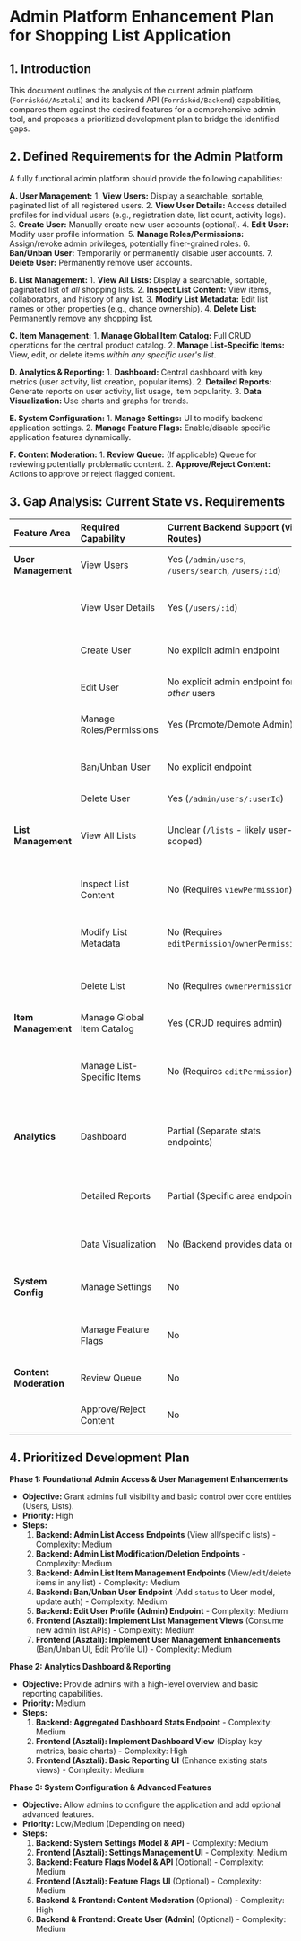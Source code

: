 # Admin Platform Enhancement Plan for Shopping List Application

## 1. Introduction

This document outlines the analysis of the current admin platform (`Forráskód/Asztali`) and its backend API (`Forráskód/Backend`) capabilities, compares them against the desired features for a comprehensive admin tool, and proposes a prioritized development plan to bridge the identified gaps.

## 2. Defined Requirements for the Admin Platform

A fully functional admin platform should provide the following capabilities:

**A. User Management:**
    1.  **View Users:** Display a searchable, sortable, paginated list of all registered users.
    2.  **View User Details:** Access detailed profiles for individual users (e.g., registration date, list count, activity logs).
    3.  **Create User:** Manually create new user accounts (optional).
    4.  **Edit User:** Modify user profile information.
    5.  **Manage Roles/Permissions:** Assign/revoke admin privileges, potentially finer-grained roles.
    6.  **Ban/Unban User:** Temporarily or permanently disable user accounts.
    7.  **Delete User:** Permanently remove user accounts.

**B. List Management:**
    1.  **View All Lists:** Display a searchable, sortable, paginated list of *all* shopping lists.
    2.  **Inspect List Content:** View items, collaborators, and history of any list.
    3.  **Modify List Metadata:** Edit list names or other properties (e.g., change ownership).
    4.  **Delete List:** Permanently remove any shopping list.

**C. Item Management:**
    1.  **Manage Global Item Catalog:** Full CRUD operations for the central product catalog.
    2.  **Manage List-Specific Items:** View, edit, or delete items *within any specific user's list*.

**D. Analytics & Reporting:**
    1.  **Dashboard:** Central dashboard with key metrics (user activity, list creation, popular items).
    2.  **Detailed Reports:** Generate reports on user activity, list usage, item popularity.
    3.  **Data Visualization:** Use charts and graphs for trends.

**E. System Configuration:**
    1.  **Manage Settings:** UI to modify backend application settings.
    2.  **Manage Feature Flags:** Enable/disable specific application features dynamically.

**F. Content Moderation:**
    1.  **Review Queue:** (If applicable) Queue for reviewing potentially problematic content.
    2.  **Approve/Reject Content:** Actions to approve or reject flagged content.

## 3. Gap Analysis: Current State vs. Requirements

| Feature Area          | Required Capability                                     | Current Backend Support (via Routes)                                  | Gap                                                                                                |
| :-------------------- | :------------------------------------------------------ | :-------------------------------------------------------------------- | :------------------------------------------------------------------------------------------------- |
| **User Management**   | View Users                                              | Yes (`/admin/users`, `/users/search`, `/users/:id`)                   | Minor: UI refinement needed.                                                                       |
|                       | View User Details                                       | Yes (`/users/:id`)                                                    | Minor: Ensure details exposure; add logs if needed.                                                |
|                       | Create User                                             | No explicit admin endpoint                                            | **Yes:** Need API endpoint and UI.                                                                 |
|                       | Edit User                                               | No explicit admin endpoint for *other* users                          | **Yes:** Need API endpoint and UI.                                                                 |
|                       | Manage Roles/Permissions                                | Yes (Promote/Demote Admin)                                            | Minor: Sufficient for basic roles.                                                                 |
|                       | Ban/Unban User                                          | No explicit endpoint                                                  | **Yes:** Need API endpoint (e.g., User `status` field) and UI.                                     |
|                       | Delete User                                             | Yes (`/admin/users/:userId`)                                          | No.                                                                                                |
| **List Management**   | View All Lists                                          | Unclear (`/lists` - likely user-scoped)                               | **Yes:** Need admin endpoint to bypass permissions for viewing *all* lists.                        |
|                       | Inspect List Content                                    | No (Requires `viewPermission`)                                        | **Yes:** Need admin endpoint to bypass permissions.                                                |
|                       | Modify List Metadata                                    | No (Requires `editPermission`/`ownerPermission`)                      | **Yes:** Need admin endpoint to bypass permissions.                                                |
|                       | Delete List                                             | No (Requires `ownerPermission`)                                       | **Yes:** Need admin endpoint to bypass permissions.                                                |
| **Item Management**   | Manage Global Item Catalog                              | Yes (CRUD requires admin)                                             | No.                                                                                                |
|                       | Manage List-Specific Items                              | No (Requires `editPermission`)                                        | **Yes:** Need admin endpoints to bypass permissions for items in any list.                         |
| **Analytics**         | Dashboard                                               | Partial (Separate stats endpoints)                                    | **Yes:** Need backend aggregation endpoint & UI dashboard.                                         |
|                       | Detailed Reports                                        | Partial (Specific area endpoints)                                     | **Yes:** Need UI for reports; potentially more backend endpoints.                                  |
|                       | Data Visualization                                      | No (Backend provides data only)                                       | **Yes:** Need UI implementation (charting).                                                        |
| **System Config**     | Manage Settings                                         | No                                                                    | **Yes:** Need backend models/storage, API, and UI.                                                 |
|                       | Manage Feature Flags                                    | No                                                                    | **Yes:** Need backend models/storage, API, and UI.                                                 |
| **Content Moderation**| Review Queue                                            | No                                                                    | **Yes:** (If needed) Need backend, API, and UI.                                                    |
|                       | Approve/Reject Content                                  | No                                                                    | **Yes:** (If needed) Need API and UI actions.                                                      |

## 4. Prioritized Development Plan

**Phase 1: Foundational Admin Access & User Management Enhancements**
*   **Objective:** Grant admins full visibility and basic control over core entities (Users, Lists).
*   **Priority:** High
*   **Steps:**
    1.  **Backend: Admin List Access Endpoints** (View all/specific lists) - Complexity: Medium
    2.  **Backend: Admin List Modification/Deletion Endpoints** - Complexity: Medium
    3.  **Backend: Admin List Item Management Endpoints** (View/edit/delete items in any list) - Complexity: Medium
    4.  **Backend: Ban/Unban User Endpoint** (Add `status` to User model, update auth) - Complexity: Medium
    5.  **Backend: Edit User Profile (Admin) Endpoint** - Complexity: Medium
    6.  **Frontend (Asztali): Implement List Management Views** (Consume new admin list APIs) - Complexity: Medium
    7.  **Frontend (Asztali): Implement User Management Enhancements** (Ban/Unban UI, Edit Profile UI) - Complexity: Medium

**Phase 2: Analytics Dashboard & Reporting**
*   **Objective:** Provide admins with a high-level overview and basic reporting capabilities.
*   **Priority:** Medium
*   **Steps:**
    1.  **Backend: Aggregated Dashboard Stats Endpoint** - Complexity: Medium
    2.  **Frontend (Asztali): Implement Dashboard View** (Display key metrics, basic charts) - Complexity: High
    3.  **Frontend (Asztali): Basic Reporting UI** (Enhance existing stats views) - Complexity: Medium

**Phase 3: System Configuration & Advanced Features**
*   **Objective:** Allow admins to configure the application and add optional advanced features.
*   **Priority:** Low/Medium (Depending on need)
*   **Steps:**
    1.  **Backend: System Settings Model & API** - Complexity: Medium
    2.  **Frontend (Asztali): Settings Management UI** - Complexity: Medium
    3.  **Backend: Feature Flags Model & API** (Optional) - Complexity: Medium
    4.  **Frontend (Asztali): Feature Flags UI** (Optional) - Complexity: Medium
    5.  **Backend & Frontend: Content Moderation** (Optional) - Complexity: High
    6.  **Backend & Frontend: Create User (Admin)** (Optional) - Complexity: Medium